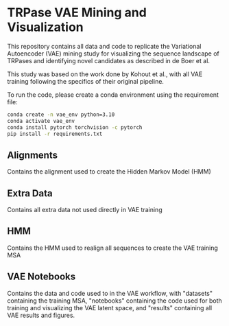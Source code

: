 # TRPase VAE Mining and Visualization
This repository contains all data and code to replicate the Variational Autoencoder (VAE) mining study for visualizing the sequence landscape of TRPases and identifying novel candidates as described in de Boer et al. 

This study was based on the work done by Kohout et al., with all VAE training following the specifics of their original pipeline. 

To run the code, please create a conda environment using the requirement file:
```bash
conda create -n vae_env python=3.10
conda activate vae_env
conda install pytorch torchvision -c pytorch
pip install -r requirements.txt
```

## Alignments
Contains the alignment used to create the Hidden Markov Model (HMM)

## Extra Data
Contains all extra data not used directly in VAE training

## HMM
Contains the HMM used to realign all sequences to create the VAE training MSA

## VAE Notebooks
Contains the data and code used to in the VAE workflow, with "datasets" containing the training MSA, "notebooks" containing the code used for both training and visualizing the VAE latent space, and "results" containing all VAE results and figures.

